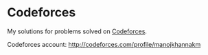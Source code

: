 # Codeforces

My solutions for problems solved on [Codeforces](http://codeforces.com).

Codeforces account: http://codeforces.com/profile/manojkhannakm
